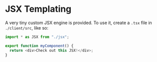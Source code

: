 # JSX Templating

A very tiny custom JSX engine is provided. To use it, create a `.tsx` file in `./client/src`, like so:

```typescript
import * as JSX from "./jsx";

export function myComponent() {
  return <div>Check out this JSX!</div>;
}
```
